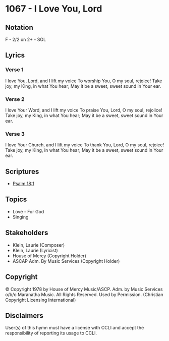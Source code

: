 # 1067 - I Love You, Lord

## Notation

F - 2/2 on 2+ - SOL

## Lyrics

### Verse 1

I love You, Lord, and I lift my voice To worship You, O my soul, rejoice! Take joy, my King, in what You hear; May it be a sweet, sweet sound in Your ear.

### Verse 2

I love Your Word, and I lift my voice To praise You, Lord, O my soul, rejoiice! Take joy, my King, in what You hear; May it be a sweet, sweet sound in Your ear.

### Verse 3

I love Your Church, and I lift my voice To thank You, Lord, O my soul, rejoice! Take joy, my King, in what You hear; May it be a sweet, sweet sound in Your ear.


## Scriptures

- [Psalm 18:1](https://www.biblegateway.com/passage/?search=Psalm%2018%3A1)

## Topics

- Love - For God
- Singing

## Stakeholders

- Klein, Laurie (Composer)
- Klein, Laurie (Lyricist)
- House of Mercy (Copyright Holder)
- ASCAP Adm. By Music Services (Copyright Holder)

## Copyright

© Copyright 1978 by House of Mercy Music/ASCP. Adm. by Music Services o/b/o Maranatha Music. All Rights Reserved. Used by Permission.
(Christian Copyright Licensing International)

## Disclaimers

User(s) of this hymn must have a license with CCLI and accept the responsibility of reporting its usage to CCLI.

